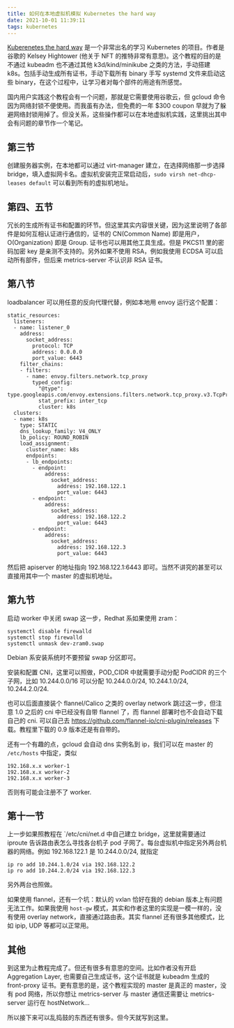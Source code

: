 ```yaml
---
title: 如何在本地虚拟机模拟 Kubernetes the hard way
date: 2021-10-01 11:39:11
tags: kubernetes
---
```

[Kuberenetes the hard way](https://github.com/kelseyhightower/kubernetes-the-hard-way) 是一个非常出名的学习 Kubernetes 的项目。作者是谷歌的 Kelsey Hightower (他关于 NFT 的推特非常有意思)。这个教程的目的是不通过 kubeadm 也不通过其他 k3d/kind/minikube 之类的方法，手动搭建 k8s。包括手动生成所有证书，手动下载所有 binary 手写 systemd 文件来启动这些 binary，在这个过程中，让学习者对每个部件的用途有所感觉。

国内用户实践这个教程会有一个问题，那就是它需要使用谷歌云，但 gcloud 命令因为网络封锁不便使用。而我虽有办法，但免费的一年 $300 coupon 早就为了躲避网络封锁用掉了。但没关系，这些操作都可以在本地虚拟机实践，这里挑出其中会有问题的章节作一个笔记。

## 第三节

创建服务器实例，在本地都可以通过 virt-manager 建立，在选择网络那一步选择 bridge，填入虚拟网卡名。虚拟机安装完正常启动后，`sudo virsh net-dhcp-leases default` 可以看到所有的虚拟机地址。

## 第四、五节

冗长的生成所有证书和配置的环节。但这里其实内容很关键，因为这里说明了各部件是如何互相认证进行通信的，证书的 CN(Common Name) 即是用户，O(Organization) 即是 Group. 证书也可以用其他工具生成。但是 PKCS11 里的密码加密 key 是亲测不支持的。另外如果不使用 RSA，例如我使用 ECDSA 可以启动所有部件，但后来 metrics-server 不认识非 RSA 证书。

## 第八节
loadbalancer 可以用任意的反向代理代替，例如本地用 envoy 运行这个配置：
```
static_resources:
  listeners:
  - name: listener_0
    address:
      socket_address:
        protocol: TCP
        address: 0.0.0.0
        port_value: 6443
    filter_chains:
    - filters:
      - name: envoy.filters.network.tcp_proxy
        typed_config:
          "@type": type.googleapis.com/envoy.extensions.filters.network.tcp_proxy.v3.TcpProxy
          stat_prefix: inter_tcp
          cluster: k8s
  clusters:
  - name: k8s
    type: STATIC
    dns_lookup_family: V4_ONLY
    lb_policy: ROUND_ROBIN
    load_assignment:
      cluster_name: k8s
      endpoints:
      - lb_endpoints:
        - endpoint:
            address:
              socket_address:
                address: 192.168.122.1
                port_value: 6443
        - endpoint:
            address:
              socket_address:
                address: 192.168.122.2
                port_value: 6443
        - endpoint:
            address:
              socket_address:
                address: 192.168.122.3
                port_value: 6443
```
然后把 apiserver 的地址指向 192.168.122.1:6443 即可。当然不讲究的甚至可以直接用其中一个 master 的虚拟机地址。

## 第九节
启动 worker 中关闭 swap 这一步，Redhat 系如果使用 zram：
```
systemctl disable firewalld
systemctl stop firewalld
systemctl unmask dev-zram0.swap
```

Debian 系安装系统时不要预留 swap 分区即可。

安装和配置 CNI，这里可以照做，POD_CIDR 中就需要手动分配 PodCIDR 的三个子网，比如 10.244.0.0/16 可以分配 10.244.0.0/24, 10.244.1.0/24, 10.244.2.0/24.

也可以后面直接装个 flannel/Calico 之类的 overlay network 跳过这一步，但注意 1.0 之后的 cni 中已经没有自带 flannel 了，而 flannel 部署时也不会自动下载自己的 cni. 可以自己去 https://github.com/flannel-io/cni-plugin/releases 下载。教程里下载的 0.9 版本还是有自带的。

还有一个有趣的点，gcloud 会自动 dns 实例名到 ip，我们可以在 master 的 `/etc/hosts` 中指定，类似
```
192.168.x.x worker-1
192.168.x.x worker-2
192.168.x.x worker-3
```
否则有可能会注册不了 worker.

## 第十一节
上一步如果照教程在 `/etc/cni/net.d 中自己建立 bridge，这里就需要通过 iproute 告诉路由表怎么寻找各台机子 pod 子网了。每台虚拟机中指定另外两台机器的网络。例如 192.168.122.1 是 10.244.0.0/24, 就指定

```
ip ro add 10.244.1.0/24 via 192.168.122.2
ip ro add 10.244.2.0/24 via 192.168.122.3
```
另外两台也照做。

如果使用 flannel，还有一个坑：默认的 vxlan 恰好在我的 debian 版本上有问题无法工作。如果我使用 `host-gw` 模式，其实和作者这里的实现是一模一样的，没有使用 overlay network，直接通过路由表。其实 flannel 还有很多其他模式，比如 ipip, UDP 等都可以正常用。

## 其他
到这里为止教程完成了。但还有很多有意思的空间。比如作者没有开启 Aggregation Layer, 也需要自己生成证书，这个证书就是 kubeadm 生成的 front-proxy 证书。更有意思的是，这个教程实现的 master 是真正的 master，没有 pod 网络，所以你想让 metrics-server 与 master 通信还需要让 metrics-server 运行在 hostNetwork...

所以接下来可以乱捣鼓的东西还有很多。但今天就写到这里。
